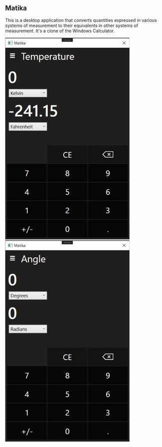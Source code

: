 ## Matika
This is a desktop application that converts quantities expressed in various systems of measurement to their equivalents in other systems of measurement. It's a clone of the Windows Calculator.

<kbd><img src="MatikaImg1.jpg" alt="MatikaImg1" width="400"/>  <img src="MatikaImg2.jpg" alt="MatikaImg2" width="400"/></kbd>

